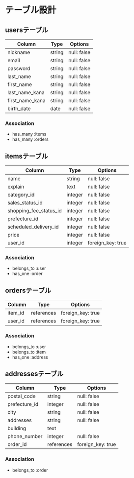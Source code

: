 # テーブル設計

## usersテーブル

| Column              | Type    | Options     |
| ------------------- | ------- | ----------- |
| nickname            | string  | null: false |
| email               | string  | null: false |
| password            | string  | null: false |
| last_name           | string  | null: false |
| first_name          | string  | null: false |
| last_name_kana      | string  | null: false |
| first_name_kana     | string  | null: false |
| birth_date          | date    | null: false |


### Association
- has_many :items
- has_many :orders

## itemsテーブル

| Column                 | Type    | Options           |
| ---------------------- | ------- | ----------------- |
| name                   | string  | null: false       |
| explain                | text    | null: false       |
| category_id            | integer | null: false       |
| sales_status_id        | integer | null: false       |
| shopping_fee_status_id | integer | null: false       |
| prefecture_id          | integer | null: false       |
| scheduled_delivery_id  | integer | null: false       |
| price                  | integer | null: false       |
| user_id                | integer | foreign_key: true |


### Association
- belongs_to :user
- has_one :order

## ordersテーブル

| Column           | Type       | Options           |
| ---------------- | ---------- | ----------------- |
| item_id          | references | foreign_key: true |
| user_id          | references | foreign_key: true |


### Association
- belongs_to :user
- belongs_to :item
- has_one :address

## addressesテーブル

| Column        | Type       | Options           |
| ------------- | ---------- | ----------------- |
| postal_code   | string     | null: false       |
| prefecture_id | integer    | null: false       |
| city          | string     | null: false       |
| addresses     | string     | null: false       |
| building      | text       |                   |
| phone_number  | integer    | null: false       |
| order_id      | references | foreign_key: true |


### Association
- belongs_to :order
